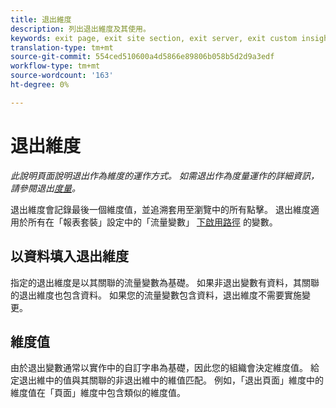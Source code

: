 ```yaml
---
title: 退出維度
description: 列出退出維度及其使用。
keywords: exit page, exit site section, exit server, exit custom insight
translation-type: tm+mt
source-git-commit: 554ced510600a4d5866e89806b058b5d2d9a3edf
workflow-type: tm+mt
source-wordcount: '163'
ht-degree: 0%

---
```



# 退出維度

*此說明頁面說明退出作為維度的運作方式。 如需退出作為度量運作的詳細資訊，請參閱退出[度量](../metrics/exits.md)。*

退出維度會記錄最後一個維度值，並追溯套用至瀏覽中的所有點擊。 退出維度適用於所有在「報表套裝」設定中的「流量變數」 [下啟用路徑](/help/admin/admin/c-traffic-variables/traffic-var.md) 的變數。

## 以資料填入退出維度

指定的退出維度是以其關聯的流量變數為基礎。 如果非退出變數有資料，其關聯的退出維度也包含資料。 如果您的流量變數包含資料，退出維度不需要實施變更。

## 維度值

由於退出變數通常以實作中的自訂字串為基礎，因此您的組織會決定維度值。 給定退出維中的值與其關聯的非退出維中的維值匹配。 例如，「退出頁面」維度中的維度值在「頁面」維度中包含類似的維度值。
